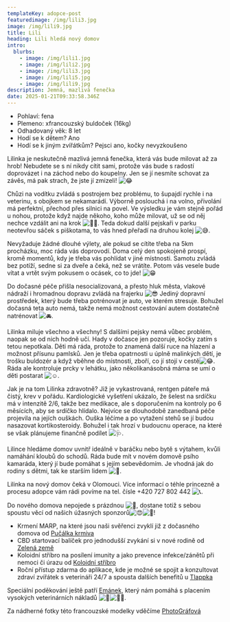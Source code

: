 ```yaml
---
templateKey: adopce-post
featuredimage: /img/lili3.jpg
image: /img/lili9.jpg
title: Lili
heading: Lili hledá nový domov
intro:
  blurbs:
    - image: /img/lili1.jpg
    - image: /img/lili2.jpg
    - image: /img/lili3.jpg
    - image: /img/lili5.jpg
    - image: /img/lili9.jpg
description: Jemná, mazlivá fenečka
date: 2025-01-21T09:33:58.346Z
---
```

* P﻿ohlaví: fena
* P﻿lemeno: xfrancouzský buldoček (16kg)
* O﻿dhadovaný věk: 8 let
* H﻿odí se k dětem? Ano
* H﻿odí se k jiným zvířátkům? Pejsci ano, kočky nevyzkoušeno

Lilinka je neskutečně mazlivá jemná fenečka, která vás bude milovat až za hrob! Nebudete se s ní nikdy cítit sami, protože vás bude s radostí doprovázet i na záchod nebo do koupelny. Jen se jí nesmíte schovat za závěs, má pak strach, že jste jí zmizeli! ![😂](https://static.xx.fbcdn.net/images/emoji.php/v9/td0/1/16/1f602.png)

Chůzi na vodítku zvládá s postrojem bez problému, to šupajdí rychle i na veterinu, s obojkem se nekamarádí. Výborně poslouchá i na volno, přivolání má perfektní, přechod přes silnici na povel. Ve výsledku je vám stejně pořád u nohou, protože když najde někoho, koho může milovat, už se od něj nechce vzdálit ani na krok ![🫶🏻](https://static.xx.fbcdn.net/images/emoji.php/v9/t4/1/16/1faf6_1f3fb.png). Teda dokud další pejskaři v parku neotevřou sáček s piškotama, to vás hned přeřadí na druhou kolej ![😅](https://static.xx.fbcdn.net/images/emoji.php/v9/t53/1/16/1f605.png).

Nevyžaduje žádné dlouhé výlety, ale pokud se cítíte třeba na 5km procházku, moc ráda vás doprovodí. Doma celý den spokojeně prospí, kromě momentů, kdy je třeba vás pohlídat v jiné místnosti. Samotu zvládá bez potíží, sedne si za dveře a čeká, než se vrátíte. Potom vás vesele bude vítat a vrtět svým pokusem o ocásek, co to jde! ![😁](https://static.xx.fbcdn.net/images/emoji.php/v9/t4f/1/16/1f601.png)

Do dočasné péče přišla nesocializovaná, a přesto hluk města, vlakové nádraží i hromadnou dopravu zvládá na frajerku ![😎](https://static.xx.fbcdn.net/images/emoji.php/v9/t83/1/16/1f60e.png) Jediný dopravní prostředek, který bude třeba potrénovat je auto, ve kterém stresuje. Bohužel dočasná teta auto nemá, takže nemá možnost cestování autem dostatečně natrénovat ![🚘](https://static.xx.fbcdn.net/images/emoji.php/v9/t6d/1/16/1f698.png).

Lilinka miluje všechno a všechny! S dalšími pejsky nemá vůbec problém, naopak se od nich hodně učí. Hady v dočasce jen pozoruje, kočky zatím s tetou nepotkala. Děti má ráda, protože to znamená další ruce na hlazení a možnost přísunu pamlsků. Jen je třeba opatrnosti u úplně malinkých dětí, je trošku buldozér a když vběhne do místnosti, zboří, co jí stojí v cestě![😂](https://static.xx.fbcdn.net/images/emoji.php/v9/td0/1/16/1f602.png). Ráda ale kontroluje prcky v lehátku, jako několikanásobná máma se umí o děti postarat ![☺️](https://static.xx.fbcdn.net/images/emoji.php/v9/tfb/1/16/263a.png).

Jak je na tom Lilinka zdravotně? Již je vykastrovaná, rentgen páteře má čistý, krev v pořádu. Kardiologické vyšetření ukázalo, že šelest na srdíčku má v intenzitě 2/6, takže bez medikace, ale s doporučením na kontroly po 6 měsících, aby se srdíčko hlídalo. Nejvíce se dlouhodobě zanedbaná péče projevila na jejích ouškách. Ouška léčíme a po vytažení stehů se jí budou nasazovat kortikosteroidy. Bohužel i tak hrozí v budoucnu operace, na které se však plánujeme finančně podílet ![🩺](https://static.xx.fbcdn.net/images/emoji.php/v9/tc3/1/16/1fa7a.png).

Lilince hledáme domov uvnitř ideálně v baráčku nebo bytě s výtahem, kvůli namáhání kloubů do schodů. Ráda bude mít v novém domově psího kamaráda, který jí bude pomáhat s jejím sebevědomím. Je vhodná jak do rodiny s dětmi, tak ke starším lidem ![💛](https://static.xx.fbcdn.net/images/emoji.php/v9/t15/1/16/1f49b.png).

Lilinka na nový domov čeká v Olomouci. Více informací o téhle princezně a procesu adopce vám rádi povíme na tel. čísle +420 727 802 442 ![📞](https://static.xx.fbcdn.net/images/emoji.php/v9/t4d/1/16/1f4de.png).

Do nového domova nepojede s prázdnou ![🤩](https://static.xx.fbcdn.net/images/emoji.php/v9/t58/1/16/1f929.png), dostane totiž s sebou spoustu věcí od našich úžasných sponzorů![😍](https://static.xx.fbcdn.net/images/emoji.php/v9/t2/1/16/1f60d.png)![🥳](https://static.xx.fbcdn.net/images/emoji.php/v9/t6d/1/16/1f973.png)!

* Krmení MARP, na které jsou naši svěřenci zvyklí již z dočasného domova od [Pučálka krmiva](https://www.krmiva-pucalka.cz/) 
* CBD startovací balíček pro jednodušší zvykání si v nové rodině od [Zelená země](https://www.zelenazeme.cz/) 
* Koloidní stříbro na posílení imunity a jako prevence infekce/zánětů při nemoci či úrazu od [Koloidní stříbro](https://koloidnistribro.eu/)
* Roční přístup zdarma do aplikace, kde je možné se spojit a konzultovat zdraví zvířátek s veterináři 24/7 a spousta dalších benefitů u [Tlappka](https://www.tlappka.cz/) 

Speciální poděkování ještě patří [Emánek](https://www.emanek.cz/), který nám pomáhá s placením vysokých veterinárních nákladů ![🤍](https://static.xx.fbcdn.net/images/emoji.php/v9/tc5/1/16/1f90d.png)![🙏🏻](https://static.xx.fbcdn.net/images/emoji.php/v9/tfb/1/16/1f64f_1f3fb.png).

Za nádherné fotky této francouzské modelky vděčíme [PhotoGráfová](https://www.photografova.cz/)